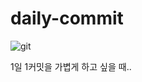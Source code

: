 # daily-commit
![git](https://user-images.githubusercontent.com/47709585/196731192-78b90c7c-b02d-4500-a464-2f4b334b0393.PNG)


1일 1커밋을 가볍게 하고 싶을 때..
